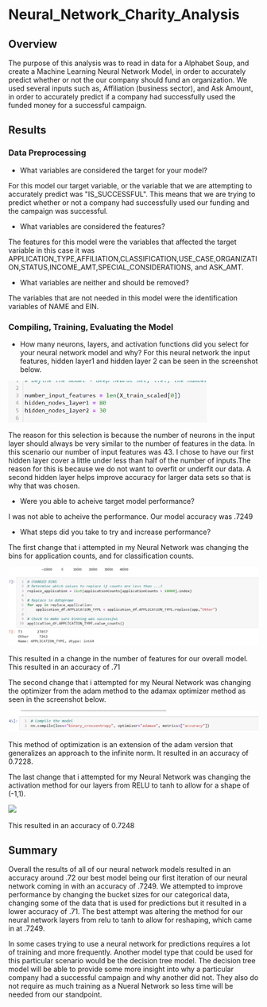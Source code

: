 # Neural_Network_Charity_Analysis
## Overview
The purpose of this analysis was to read in data for a Alphabet Soup, and create a Machine Learning Neural Network Model, in order to accurately predict whether or not the our company should fund an organization. We used several inputs such as, Affiliation (business sector), and Ask Amount, in order to accurately predict if a company had successfully used the funded money for a successful campaign.

## Results 
### Data Preprocessing

* What variables are considered the target for your model?

For this model our target variable, or the variable that we are attempting to accurately predict was "IS_SUCCESSFUL". This means that we are trying to predict whether or not a company had successfully used our funding and the campaign was successful.

* What variables are considered the features? 

The features for this model were the variables that affected the target variable in this case it was APPLICATION_TYPE,AFFILIATION,CLASSIFICATION,USE_CASE,ORGANIZATION,STATUS,INCOME_AMT,SPECIAL_CONSIDERATIONS, and ASK_AMT.

*  What variables are neither and should be removed?

The variables that are not needed in this model were the identification variables of NAME and EIN.

### Compiling, Training, Evaluating the Model
*   How many neurons, layers, and activation functions did you select for your neural network model and why?
For this neural network the input features, hidden layer1 and hidden layer 2 can be seen in the screenshot below.

<img src="Resources/INPUTS.png" width='400'>

The reason for this selection is because the number of neurons in the input layer should always be very similar to the number of features in the data. In this scenario our number of input features was 43. I chose to have our first hidden layer cover a little under less than half of  the number of inputs.The reason for this is because we do not want to overfit or underfit our data. A second hidden layer helps improve accuracy for larger data sets so that is why that was chosen.

* Were you able to acheive target model performance? 

I was not able to acheive the performance. Our model accuracy was .7249

* What steps did you take to try and increase performance?

The first change that i attempted in my Neural Network was changing the bins for application counts, and for classification counts.

<img src="Resources/changed_bins.png">

This resulted in a change in the number of features for our overall model. This resulted in an accuracy of .71

The second change that i attempted for my Neural Network was changing the optimizer from the adam method to the adamax optimizer method as seen in the screenshot below.

<img src="Resources/optimizer.png">

This method of optimization is an extension of the adam version that generalizes an approach to the infinite norm. It resulted in an accuracy of 0.7228.


The last change that i attempted for my Neural Network was changing the activation method for our layers from RELU to tanh to allow for a shape of (-1,1).

<img src="activation.png">

This resulted in an accuracy of 0.7248

## Summary

Overall the results of all of our neural network models resulted in an accuracy around .72 our best model being our first iteration of our neural network coming in with an accuracy of .7249. We attempted to improve performance by changing the bucket sizes for our categorical data, changing some of the data that is used for predictions but it resulted in a lower accuracy of .71. The best attempt was altering the method for our neural network layers from relu to tanh to allow for reshaping, which came in at .7249.

In some cases trying to use a neural network for predictions requires a lot of training and more frequently. Another model type that could be used for this particular scenario would be the decision tree model. The decision tree model will be able to provide some more insight into why a particular company had a successful campaign and why another did not. They also do not require as much training as a Nueral Network so less time will be needed from our standpoint.